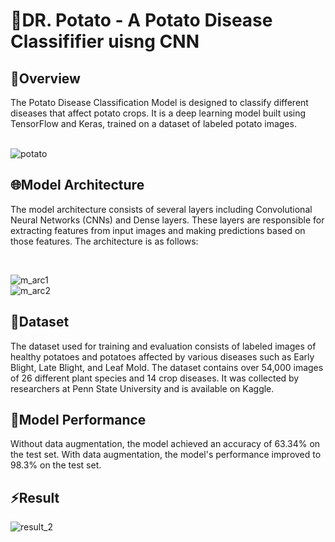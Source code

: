 
   <h1>💫DR. Potato - A Potato Disease Classififier uisng CNN</h1>

   <h2 class="section-title">🔭Overview</h2>
    <p class="section-content">
         The Potato Disease Classification Model is designed to classify different diseases that affect potato crops. 
         It is a deep learning model built using TensorFlow and Keras, trained on a dataset of labeled potato images.
    </p>
    <br>

    
<img align="center" alt="potato" src="https://cgctnews.com/wp-content/uploads/2022/05/ezgif-1-4a7eaa951f.gif">

   <h2 class="section-title">🌐Model Architecture</h2>
    <p class="section-content">
            The model architecture consists of several layers including Convolutional Neural Networks (CNNs) and Dense layers. 
            These layers are responsible for extracting features from input images and making predictions based on those features. 
            The architecture is as follows:
    </p>
    <br>
    
![m_arc1](https://github.com/saisujay7794/potato-disease-classifier/assets/84466055/ac08915c-999b-4271-bdbb-bafa03b4788b)
   <br>
![m_arc2](https://github.com/saisujay7794/potato-disease-classifier/assets/84466055/949cf576-2522-475d-8aa4-407ce86ad95a)

   <h2 class="section-title">🌱Dataset</h2>
    <p class="section-content">
       The dataset used for training and evaluation consists of labeled images of healthy potatoes and potatoes affected by various diseases such as Early Blight, Late Blight, and Leaf Mold. The dataset contains over 54,000 images of 26 different plant species and 14 crop diseases. It was collected by researchers at Penn State University and is available on Kaggle.
    </p>
    <h2 class="section-title">🤔Model Performance</h2>
     <p class="section-content">
       Without data augmentation, the model achieved an accuracy of 63.34% on the test set. With data augmentation, the model's performance improved to 98.3% on the test set.
     </p>
    
   <h2 class="section-title">⚡Result</h2>

![result_2](https://github.com/saisujay7794/potato-disease-classifier/assets/84466055/5bb2b68e-1d75-44b6-9d98-468cc3cc5fc2)
